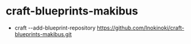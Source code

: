 # craft-blueprints-makibus
* craft --add-blueprint-repository https://github.com/Inokinoki/craft-blueprints-makibus.git

